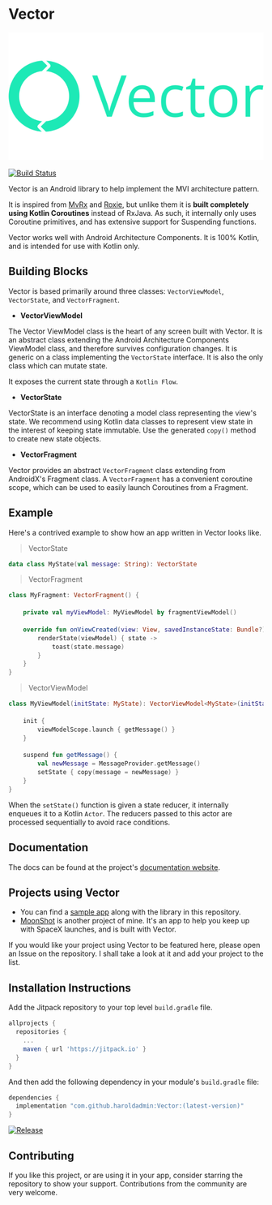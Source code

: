 # Vector

![logo](docs/images/logo-full-coloured.svg)

[![Build Status](https://github.com/haroldadmin/vector/workflows/Android%20CI/badge.svg)](https://github.com/haroldadmin/Vector/actions)

Vector is an Android library to help implement the MVI architecture pattern. 

It is inspired from [MvRx](https://www.github.com/airbnb/mvrx) and [Roxie](https://github.com/ww-tech/roxie), but unlike them it is **built completely using Kotlin Coroutines** instead of RxJava. As such, it internally only uses Coroutine primitives, and has extensive support for Suspending functions.

Vector works well with Android Architecture Components. It is 100% Kotlin, and is intended for use with Kotlin only.

## Building Blocks

Vector is based primarily around three classes: `VectorViewModel`, `VectorState`, and `VectorFragment`.

* **VectorViewModel**

The Vector ViewModel class is the heart of any screen built with Vector. It is an abstract class extending the Android Architecture Components ViewModel class, and therefore survives configuration changes. It is generic on a class implementing the `VectorState` interface. It is also the only class which can mutate state.

It exposes the current state through a `Kotlin Flow`.

* **VectorState**

VectorState is an interface denoting a model class representing the view's state. We recommend using Kotlin data classes to represent view state in the interest of keeping state immutable. Use the generated `copy()` method to create new state objects.

* **VectorFragment**

Vector provides an abstract `VectorFragment` class extending from AndroidX's Fragment class. A `VectorFragment` has a convenient coroutine scope, which can be used to easily launch Coroutines from a Fragment.

## Example

Here's a contrived example to show how an app written in Vector looks like.

> VectorState

```kotlin
data class MyState(val message: String): VectorState
```

> VectorFragment

```kotlin
class MyFragment: VectorFragment() {

    private val myViewModel: MyViewModel by fragmentViewModel()

    override fun onViewCreated(view: View, savedInstanceState: Bundle?) {
        renderState(viewModel) { state ->
            toast(state.message)
        }
    }
}
```

> VectorViewModel

```kotlin
class MyViewModel(initState: MyState): VectorViewModel<MyState>(initState) {

    init {
        viewModelScope.launch { getMessage() }
    }

    suspend fun getMessage() {
        val newMessage = MessageProvider.getMessage()
        setState { copy(message = newMessage) }
    }
}
```

When the `setState()` function is given a state reducer, it internally enqueues it to a Kotlin `Actor`. The reducers passed to this actor are processed sequentially to avoid race conditions.

## Documentation

The docs can be found at the project's [documentation website](https://haroldadmin.github.io/Vector).

## Projects using Vector

* You can find a [sample app](https://github.com/haroldadmin/Vector/tree/master/sampleapp) along with the library in this repository.
* [MoonShot](https://www.github.com/haroldadmin/MoonShot) is another project of mine. It's an app to help you keep up with SpaceX launches, and is built with Vector.

If you would like your project using Vector to be featured here, please open an Issue on the repository. I shall take a look at it and add your project to the list.

## Installation Instructions

Add the Jitpack repository to your top level `build.gradle` file.

```groovy
allprojects {
  repositories {
    ...
    maven { url 'https://jitpack.io' }
  }
}
```

And then add the following dependency in your module's `build.gradle` file:

```groovy
dependencies {
  implementation "com.github.haroldadmin:Vector:(latest-version)"
}
```

[![Release](https://jitpack.io/v/haroldadmin/Vector.svg)](https://jitpack.io/#haroldadmin/Vector)

## Contributing

If you like this project, or are using it in your app, consider starring the repository to show your support.
Contributions from the community are very welcome.
